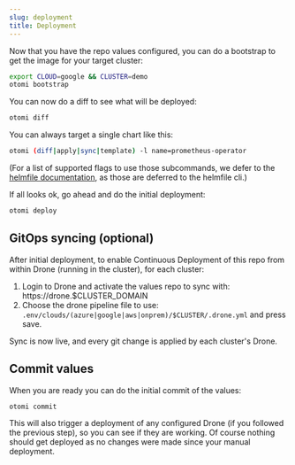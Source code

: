 ```yaml
---
slug: deployment
title: Deployment
---
```


Now that you have the repo values configured, you can do a bootstrap to get the image for your target cluster:

```bash
export CLOUD=google && CLUSTER=demo
otomi bootstrap
```

You can now do a diff to see what will be deployed:

```bash
otomi diff
```

You can always target a single chart like this:

```bash
otomi (diff|apply|sync|template) -l name=prometheus-operator
```

(For a list of supported flags to use those subcommands, we defer to the [helmfile documentation](https://github.com/roboll/helmfile), as those are deferred to the helmfile cli.)

If all looks ok, go ahead and do the initial deployment:

```bash
otomi deploy
```

## GitOps syncing (optional)

After initial deployment, to enable Continuous Deployment of this repo from within Drone (running in the cluster), for each cluster:

1. Login to Drone and activate the values repo to sync with: https://drone.$CLUSTER_DOMAIN
2. Choose the drone pipeline file to use: `.env/clouds/(azure|google|aws|onprem)/$CLUSTER/.drone.yml` and press save.

Sync is now live, and every git change is applied by each cluster's Drone.

## Commit values

When you are ready you can do the initial commit of the values:

```bash
otomi commit
```

This will also trigger a deployment of any configured Drone (if you followed the previous step), so you can see if they are working. Of course nothing should get deployed as no changes were made since your manual deployment.
